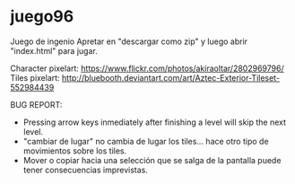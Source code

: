 # juego96
Juego de ingenio
Apretar en "descargar como zip" y luego abrir "index.html" para jugar.

Character pixelart:
https://www.flickr.com/photos/akiraoltar/2802969796/
Tiles pixelart:
http://bluebooth.deviantart.com/art/Aztec-Exterior-Tileset-552984439

BUG REPORT:
- Pressing arrow keys inmediately after finishing a level will skip the next level.
- "cambiar de lugar" no cambia de lugar los tiles... hace otro tipo de movimientos sobre los tiles.
- Mover o copiar hacia una selección que se salga de la pantalla puede tener consecuencias imprevistas.